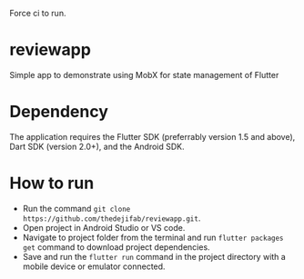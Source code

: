 Force ci to run.


# reviewapp
Simple app to demonstrate using MobX for state management of Flutter

# Dependency
The application requires the Flutter SDK (preferrably version 1.5 and above), Dart SDK (version 2.0+), and the Android SDK.

# How to run
* Run the command `git clone https://github.com/thedejifab/reviewapp.git`.
* Open project in Android Studio or VS code.
* Navigate to project folder from the terminal and run `flutter packages get` command to download project dependencies.
* Save and run the `flutter run` command in the project directory with a mobile device or emulator connected.